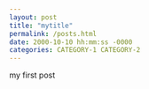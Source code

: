 ```yaml
---
layout: post
title: "mytitle"
permalink: /posts.html
date: 2000-10-10 hh:mm:ss -0000
categories: CATEGORY-1 CATEGORY-2
---
```

my first post
